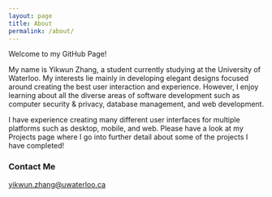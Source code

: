 ```yaml
---
layout: page
title: About
permalink: /about/
---
```


Welcome to my GitHub Page!

My name is Yikwun Zhang, a student currently studying at the University of Waterloo. My interests lie mainly in developing elegant designs focused around creating the best user interaction and experience.
However, I enjoy learning about all the diverse areas of software development such as computer security & privacy, database management, and web development.

I have experience creating many different user interfaces for multiple platforms such as desktop, mobile, and web. Please have a look at my Projects page where I go into further detail about some of the projects I have completed!

### Contact Me

[yikwun.zhang@uwaterloo.ca](mailto:email@domain.com)
